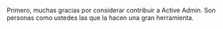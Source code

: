 Primero, muchas gracias por considerar contribuir a Active Admin. Son personas como ustedes las que la hacen una gran herramienta.
